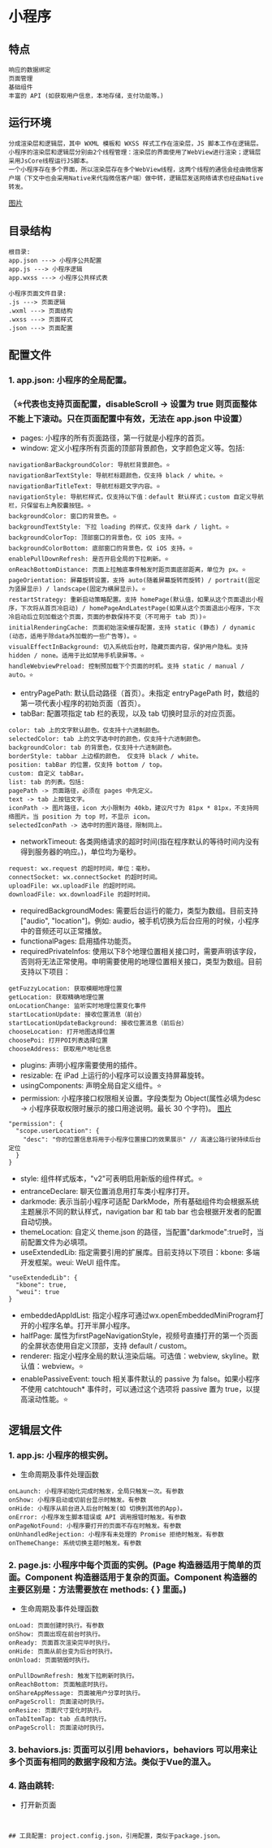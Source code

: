 # 小程序

## 特点
```
响应的数据绑定
页面管理
基础组件
丰富的 API (如获取用户信息，本地存储，支付功能等。)
```

## 运行环境
```
分成渲染层和逻辑层，其中 WXML 模板和 WXSS 样式工作在渲染层，JS 脚本工作在逻辑层。
小程序的渲染层和逻辑层分别由2个线程管理：渲染层的界面使用了WebView进行渲染；逻辑层采用JsCore线程运行JS脚本。
一个小程序存在多个界面，所以渲染层存在多个WebView线程，这两个线程的通信会经由微信客户端（下文中也会采用Native来代指微信客户端）做中转，逻辑层发送网络请求也经由Native转发。
```
[图片](https://res.wx.qq.com/wxdoc/dist/assets/img/4-1.ad156d1c.png)

## 目录结构
```
根目录: 
app.json ---> 小程序公共配置
app.js ---> 小程序逻辑
app.wxss ---> 小程序公共样式表

小程序页面文件目录:
.js ---> 页面逻辑
.wxml ---> 页面结构
.wxss ---> 页面样式
.json ---> 页面配置
```

## 配置文件
### 1. app.json: 小程序的全局配置。
### （⭐️代表也支持页面配置，disableScroll -> 设置为 true 则页面整体不能上下滚动。只在页面配置中有效，无法在 app.json 中设置）
* pages: 小程序的所有页面路径，第一行就是小程序的首页。
* window: 定义小程序所有页面的顶部背景颜色，文字颜色定义等。包括: 
```
navigationBarBackgroundColor: 导航栏背景颜色。⭐️
navigationBarTextStyle: 导航栏标题颜色，仅支持 black / white。⭐️
navigationBarTitleText: 导航栏标题文字内容。⭐️
navigationStyle: 导航栏样式，仅支持以下值：default 默认样式；custom 自定义导航栏，只保留右上角胶囊按钮。⭐️
backgroundColor: 窗口的背景色。⭐️
backgroundTextStyle: 下拉 loading 的样式，仅支持 dark / light。⭐️
backgroundColorTop: 顶部窗口的背景色，仅 iOS 支持。⭐️
backgroundColorBottom: 底部窗口的背景色，仅 iOS 支持。⭐️
enablePullDownRefresh: 是否开启全局的下拉刷新。⭐️
onReachBottomDistance: 页面上拉触底事件触发时距页面底部距离，单位为 px。⭐️
pageOrientation: 屏幕旋转设置，支持 auto(随着屏幕旋转而旋转) / portrait(固定为竖屏显示) / landscape(固定为横屏显示)。⭐️
restartStrategy: 重新启动策略配置。支持 homePage(默认值，如果从这个页面退出小程序，下次将从首页冷启动) / homePageAndLatestPage(如果从这个页面退出小程序，下次冷启动后立刻加载这个页面，页面的参数保持不变（不可用于 tab 页）)⭐️
initialRenderingCache: 页面初始渲染缓存配置，支持 static (静态) / dynamic (动态，适用于除data外加载的一些广告等)。⭐️
visualEffectInBackground: 切入系统后台时，隐藏页面内容，保护用户隐私。支持 hidden / none。适用于比如禁用手机录屏等。⭐️
handleWebviewPreload: 控制预加载下个页面的时机。支持 static / manual / auto。⭐️
```
* entryPagePath: 默认启动路径（首页）。未指定 entryPagePath 时，数组的第一项代表小程序的初始页面（首页）。
* tabBar: 配置项指定 tab 栏的表现，以及 tab 切换时显示的对应页面。
```
color: tab 上的文字默认颜色，仅支持十六进制颜色。
selectedColor: tab 上的文字选中时的颜色，仅支持十六进制颜色。
backgroundColor: tab 的背景色，仅支持十六进制颜色。
borderStyle: tabbar 上边框的颜色， 仅支持 black / white。
position: tabBar 的位置，仅支持 bottom / top。
custom: 自定义 tabBar。
list: tab 的列表。包括: 
pagePath -> 页面路径，必须在 pages 中先定义。
text -> tab 上按钮文字。
iconPath -> 图片路径，icon 大小限制为 40kb，建议尺寸为 81px * 81px，不支持网络图片。当 position 为 top 时，不显示 icon。
selectedIconPath -> 选中时的图片路径，限制同上。
```
* networkTimeout: 各类网络请求的超时时间(指在程序默认的等待时间内没有得到服务器的响应。)，单位均为毫秒。
```
request: wx.request 的超时时间，单位：毫秒。
connectSocket: wx.connectSocket 的超时时间。
uploadFile: wx.uploadFile 的超时时间。
downloadFile: wx.downloadFile 的超时时间。
```
* requiredBackgroundModes: 需要后台运行的能力，类型为数组。目前支持["audio", "location"]。例如: audio，被手机切换为后台应用的时候，小程序中的音频还可以正常播放。
* functionalPages: 启用插件功能页。
* requiredPrivateInfos: 使用以下8个地理位置相关接口时，需要声明该字段，否则将无法正常使用。申明需要使用的地理位置相关接口，类型为数组。目前支持以下项目：
```
getFuzzyLocation: 获取模糊地理位置
getLocation: 获取精确地理位置
onLocationChange: 监听实时地理位置变化事件
startLocationUpdate: 接收位置消息（前台）
startLocationUpdateBackground: 接收位置消息（前后台）
chooseLocation: 打开地图选择位置
choosePoi: 打开POI列表选择位置
chooseAddress: 获取用户地址信息
```
* plugins: 声明小程序需要使用的插件。
* resizable: 在 iPad 上运行的小程序可以设置支持屏幕旋转。
* usingComponents: 声明全局自定义组件。⭐️
* permission: 小程序接口权限相关设置。字段类型为 Object(属性必填为desc -> 小程序获取权限时展示的接口用途说明。最长 30 个字符)。
[图片](https://res.wx.qq.com/wxdoc/dist/assets/img/permission-desc.496b775d.jpeg)
```
"permission": {
  "scope.userLocation": {
    "desc": "你的位置信息将用于小程序位置接口的效果展示" // 高速公路行驶持续后台定位
  }
}
```
* style: 组件样式版本，"v2"可表明启用新版的组件样式。⭐️
* entranceDeclare: 聊天位置消息用打车类小程序打开。
* darkmode: 表示当前小程序可适配 DarkMode，所有基础组件均会根据系统主题展示不同的默认样式，navigation bar 和 tab bar 也会根据开发者的配置自动切换。
* themeLocation: 自定义 theme.json 的路径，当配置"darkmode":true时，当前配置文件为必填项。
* useExtendedLib: 指定需要引用的扩展库。目前支持以下项目：kbone: 多端开发框架。weui: WeUI 组件库。
```
"useExtendedLib": {
  "kbone": true,
  "weui": true
}
```
* embeddedAppIdList: 指定小程序可通过wx.openEmbeddedMiniProgram打开的小程序名单。打开半屏小程序。
* halfPage: 属性为firstPageNavigationStyle，视频号直播打开的第一个页面的全屏状态使用自定义顶部，支持 default / custom。
* renderer: 指定小程序全局的默认渲染后端。可选值：webview, skyline。默认值：webview。⭐️
* enablePassiveEvent: touch 相关事件默认的 passive 为 false。如果小程序不使用 catchtouch* 事件时，可以通过这个选项将 passive 置为 true，以提高滚动性能。⭐️

## 逻辑层文件
### 1. app.js: 小程序的根实例。
* 生命周期及事件处理函数
```
onLaunch: 小程序初始化完成时触发，全局只触发一次。有参数
onShow: 小程序启动或切前台显示时触发。有参数
onHide: 小程序从前台进入后台时触发(如 切换到其他的App)。
onError: 小程序发生脚本错误或 API 调用报错时触发。有参数
onPageNotFound: 小程序要打开的页面不存在时触发。有参数
onUnhandledRejection: 小程序有未处理的 Promise 拒绝时触发。有参数
onThemeChange: 系统切换主题时触发。有参数
```

### 2. page.js: 小程序中每个页面的实例。(Page 构造器适用于简单的页面。Component 构造器适用于复杂的页面。Component 构造器的主要区别是：方法需要放在 methods: { } 里面。)
* 生命周期及事件处理函数
```
onLoad: 页面创建时执行。有参数
onShow: 页面出现在前台时执行。
onReady: 页面首次渲染完毕时执行。
onHide: 页面从前台变为后台时执行。
onUnload: 页面销毁时执行。

onPullDownRefresh: 触发下拉刷新时执行。
onReachBottom: 页面触底时执行。
onShareAppMessage: 页面被用户分享时执行。
onPageScroll: 页面滚动时执行。
onResize: 页面尺寸变化时执行。
onTabItemTap: tab 点击时执行。
onPageScroll: 页面滚动时执行。
```

### 3. behaviors.js: 页面可以引用 behaviors，behaviors 可以用来让多个页面有相同的数据字段和方法。类似于Vue的混入。

### 4. 路由跳转: 
* 打开新页面
```


## 工具配置: project.config.json，引用配置，类似于package.json。
